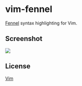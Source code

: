 vim-fennel
==========

[Fennel][Fennel] syntax highlighting for Vim.

Screenshot
----------

![](https://i.imgur.com/24PEZyW.png)

License
-------

[Vim][LICENSE]


[LICENSE]: LICENSE
[Fennel]: https://fennel-lang.org/
